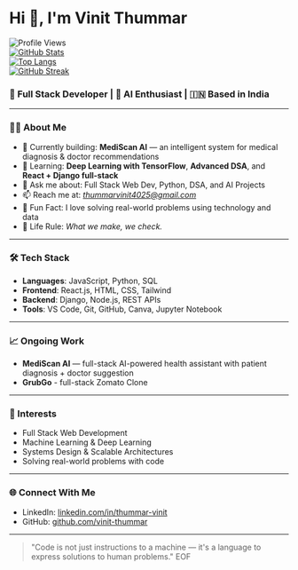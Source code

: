 # Hi 👋, I'm Vinit Thummar

![Profile Views](https://komarev.com/ghpvc/?username=vinit-thummar&color=blue)  
[![GitHub Stats](https://github-readme-stats.vercel.app/api?username=vinit-thummar&show_icons=true&theme=radical)](https://github.com/vinit-thummar)  
[![Top Langs](https://github-readme-stats.vercel.app/api/top-langs/?username=vinit-thummar&layout=compact&theme=radical)](https://github.com/vinit-thummar)  
[![GitHub Streak](https://github-readme-streak-stats.herokuapp.com/?user=vinit-thummar&theme=radical&date_format=M%20j%5B%2C%20Y%5D)](https://github.com/vinit-thummar)

### 🚀 Full Stack Developer | 🧠 AI Enthusiast | 🇮🇳 Based in India

---

### 👨‍💻 About Me

- 🔭 Currently building: **MediScan AI** — an intelligent system for medical diagnosis & doctor recommendations  
- 🌱 Learning: **Deep Learning with TensorFlow**, **Advanced DSA**, and **React + Django full-stack**  
- 💬 Ask me about: Full Stack Web Dev, Python, DSA, and AI Projects  
- 📫 Reach me at: *thummarvinit4025@gmail.com*  
- 📍 Fun Fact: I love solving real-world problems using technology and data  
- 🧠 Life Rule: *What we make, we check.*  

---

### 🛠️ Tech Stack

- **Languages**: JavaScript, Python, SQL  
- **Frontend**: React.js, HTML, CSS, Tailwind  
- **Backend**: Django, Node.js, REST APIs  
- **Tools**: VS Code, Git, GitHub, Canva, Jupyter Notebook  

---

### 📈 Ongoing Work

- **MediScan AI** — full-stack AI-powered health assistant with patient diagnosis + doctor suggestion
- **GrubGo** - full-stack Zomato Clone

---

### 🧠 Interests

- Full Stack Web Development  
- Machine Learning & Deep Learning  
- Systems Design & Scalable Architectures  
- Solving real-world problems with code  

---

### 🌐 Connect With Me

- LinkedIn: [linkedin.com/in/thummar-vinit](https://www.linkedin.com/in/thummar-vinit)  
- GitHub: [github.com/vinit-thummar](https://github.com/vinit-thummar)  

---

> "Code is not just instructions to a machine — it's a language to express solutions to human problems."
EOF
